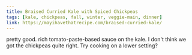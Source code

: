 ```yaml
---
title: Braised Curried Kale with Spiced Chickpeas
tags: [kale, chickpeas, fall, winter, veggie-main, dinner]
link: https://mayihavethatrecipe.com/braised-curried-kale/
---
```


pretty good. rich tomato-paste-based sauce on the kale. I don't think we got the chickpeas quite right. Try cooking on a lower setting?
